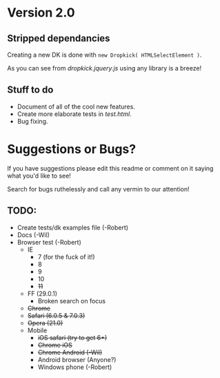 Version 2.0
===========

## Stripped dependancies

Creating a new DK is done with `new Dropkick( HTMLSelectElement )`.

As you can see from *dropkick.jquery.js* using any library is a breeze!


## Stuff to do

- Document of all of the cool new features.
- Create more elaborate tests in *test.html*.
- Bug fixing.


# Suggestions or Bugs?

If you have suggestions please edit this readme or comment on it saying what
you'd like to see!

Search for bugs ruthelessly and call any vermin to our attention!

## TODO:

- Create tests/dk examples file (-Robert)
- Docs (-Wil)
- Browser test (-Robert)
  - IE
    - 7 (for the fuck of it!)
    - 8
    - 9
    - 10
    - ~~11~~
  - FF (29.0.1)
    - Broken search on focus
  - ~~Chrome~~
  - ~~Safari (6.0.5 & 7.0.3)~~
  - ~~Opera (21.0)~~
  - Mobile
    - ~~iOS safari (try to get 6+)~~
    - ~~Chrome iOS~~
    - ~~Chrome Android (-Wil)~~
    - Android browser (Anyone?)
    - Windows phone (-Robert)
